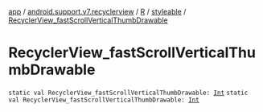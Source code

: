 [app](../../../index.md) / [android.support.v7.recyclerview](../../index.md) / [R](../index.md) / [styleable](index.md) / [RecyclerView_fastScrollVerticalThumbDrawable](.)

# RecyclerView_fastScrollVerticalThumbDrawable

`static val RecyclerView_fastScrollVerticalThumbDrawable: `[`Int`](https://kotlinlang.org/api/latest/jvm/stdlib/kotlin/-int/index.html)
`static val RecyclerView_fastScrollVerticalThumbDrawable: `[`Int`](https://kotlinlang.org/api/latest/jvm/stdlib/kotlin/-int/index.html)